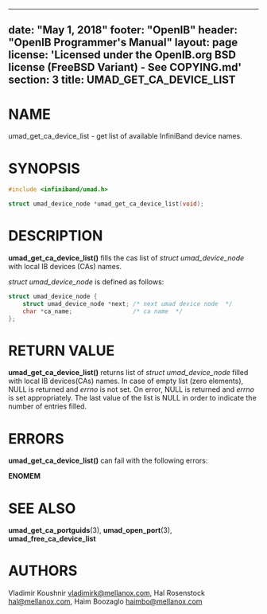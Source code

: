 
---
date: "May 1, 2018"
footer: "OpenIB"
header: "OpenIB Programmer's Manual"
layout: page
license: 'Licensed under the OpenIB.org BSD license (FreeBSD Variant) - See COPYING.md'
section: 3
title: UMAD_GET_CA_DEVICE_LIST
---

# NAME

umad_get_ca_device_list - get list of available InfiniBand device names.

# SYNOPSIS

```c
#include <infiniband/umad.h>

struct umad_device_node *umad_get_ca_device_list(void);
```

# DESCRIPTION

**umad_get_ca_device_list()**  fills the cas list of *struct umad_device_node*
with local IB devices (CAs) names.

*struct umad_device_node* is defined as follows:

```c
struct umad_device_node {
	struct umad_device_node *next; /* next umad device node  */
	char *ca_name;                 /* ca name  */
};
```

# RETURN VALUE

**umad_get_ca_device_list()** returns list of *struct umad_device_node* filled
with local IB devices(CAs) names.
In case of empty list (zero elements), NULL is returned and
*errno* is not set.
On error, NULL is returned and *errno* is set appropriately.
The last value of the list is NULL in order to indicate the number of
entries filled.

# ERRORS

**umad_get_ca_device_list()** can fail with the following errors:

**ENOMEM**

# SEE ALSO

**umad_get_ca_portguids**(3), **umad_open_port**(3),
**umad_free_ca_device_list**

# AUTHORS

Vladimir Koushnir <vladimirk@mellanox.com>,
Hal Rosenstock <hal@mellanox.com>,
Haim Boozaglo <haimbo@mellanox.com>

